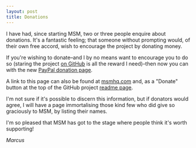 ```yaml
---
layout: post
title: Donations
---
```


I have had, since starting MSM, two or three people enquire about donations. It's a fantastic feeling; that someone without prompting would, of their own free accord, wish to encourage the project by donating money.

If you're wishing to donate–and I by no means want to encourage you to do so (staring the project [on GitHub][star] is all the reward I need)–then now you can with the new [PayPal donation page][paypal].

A link to this page can also be found at [msmhq.com](http://msmhq.com/) and, as a "Donate" button at the top of the GitHub project [readme page][readme].

I'm not sure if it's possible to discern this information, but if donators would agree, I will have a page immortalising those kind few who did give so graciously to MSM, by listing their names.

I'm so pleased that MSM has got to the stage where people think it's worth supporting!

*Marcus*

[readme]: https://github.com/marcuswhybrow/minecraft-server-manager#readme
[star]: https://github.com/marcuswhybrow/minecraft-server-manager
[paypal]: https://www.paypal.com/cgi-bin/webscr?cmd=_s-xclick&hosted_button_id=Z7XQDNF7U5GLL